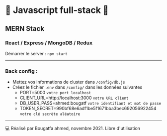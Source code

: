 # 🚀 Javascript full-stack 🚀
## MERN Stack
### React / Express / MongoDB / Redux

Démarrer le server : `npm start`



_____________________________

### Back config :

* Mettez vos informations de cluster dans `/config/db.js`
* Créez le fichier `.env` dans `/config/` dans les données suivantes
   - PORT=5000 `votre port localhost`
   - CLIENT_URL=http://localhost:3000 `votre URL client`
   - DB_USER_PASS=ahmed:bougatf `votre identifiant et mot de passe`
   - TOKEN_SECRET=990bf68e6adf1be5f1671bba3bec692056922454 `votre clé secrète aléatoire`
_________________________
  


  
💻 Réalisé par Bougatfa ahmed, novembre 2021. Libre d'utilisation


